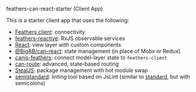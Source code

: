 feathers-can-react-starter (Client App)

This is a starter client app that uses the following:

 - [Feathers client](https://docs.feathersjs.com/clients/feathers.html): connectivity
 - [feathers-reactive](https://github.com/feathersjs/feathers-reactive): RxJS observable services
 - [React](https://facebook.github.io/react/): view layer with custom components
 - [@BigAB/can-react](https://github.com/BigAB/can-react): state management (in place of Mobx or Redux)
 - [canjs-feathers](https://github.com/feathersjs/canjs-feathers): connect model-layer state to `feathers-client`
 - [can-route](https://github.com/canjs/can-route): advanced, state-based routing
 - [StealJS](http://stealjs.com/): package management with hot module swap
 - [semistandard](https://github.com/Flet/semistandard): linting tool based on JsLint (similar to [standard](https://github.com/feross/standard), but with semicolons)

